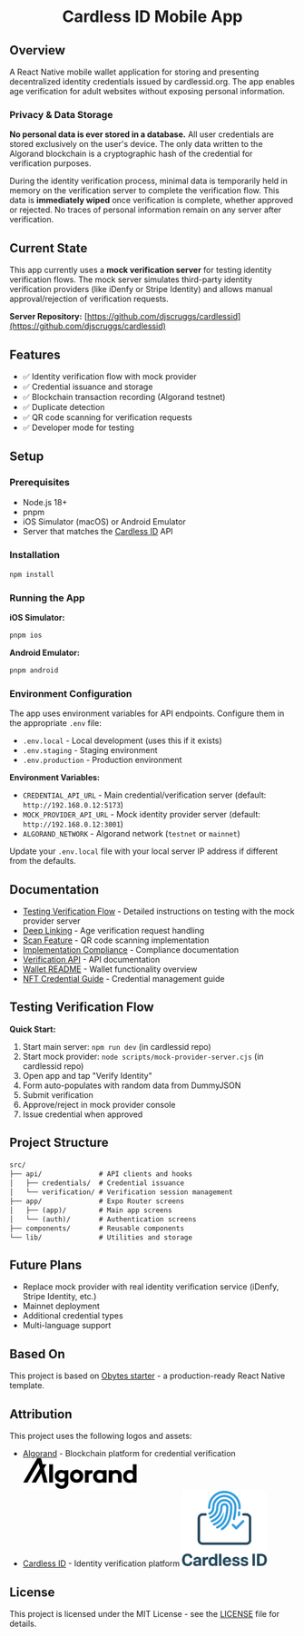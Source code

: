 <h1 align="center">
  Cardless ID Mobile App
</h1>

## Overview

A React Native mobile wallet application for storing and presenting decentralized identity credentials issued by cardlessid.org. The app enables age verification for adult websites without exposing personal information.

### Privacy & Data Storage

**No personal data is ever stored in a database.** All user credentials are stored exclusively on the user's device. The only data written to the Algorand blockchain is a cryptographic hash of the credential for verification purposes.

During the identity verification process, minimal data is temporarily held in memory on the verification server to complete the verification flow. This data is **immediately wiped** once verification is complete, whether approved or rejected. No traces of personal information remain on any server after verification.

## Current State

This app currently uses a **mock verification server** for testing identity verification flows. The mock server simulates third-party identity verification providers (like iDenfy or Stripe Identity) and allows manual approval/rejection of verification requests.

**Server Repository:** [https://github.com/djscruggs/cardlessid](https://github.com/djscruggs/cardlessid)

## Features

- ✅ Identity verification flow with mock provider
- ✅ Credential issuance and storage
- ✅ Blockchain transaction recording (Algorand testnet)
- ✅ Duplicate detection
- ✅ QR code scanning for verification requests
- ✅ Developer mode for testing

## Setup

### Prerequisites

- Node.js 18+
- pnpm
- iOS Simulator (macOS) or Android Emulator
- Server that matches the [Cardless ID](https://github.com/djscruggs/cardlessid) API

### Installation

```bash
npm install
```

### Running the App

**iOS Simulator:**

```bash
pnpm ios
```

**Android Emulator:**

```bash
pnpm android
```

### Environment Configuration

The app uses environment variables for API endpoints. Configure them in the appropriate `.env` file:

- `.env.local` - Local development (uses this if it exists)
- `.env.staging` - Staging environment
- `.env.production` - Production environment

**Environment Variables:**

- `CREDENTIAL_API_URL` - Main credential/verification server (default: `http://192.168.0.12:5173`)
- `MOCK_PROVIDER_API_URL` - Mock identity provider server (default: `http://192.168.0.12:3001`)
- `ALGORAND_NETWORK` - Algorand network (`testnet` or `mainnet`)

Update your `.env.local` file with your local server IP address if different from the defaults.

## Documentation

- [Testing Verification Flow](docs/MOBILE_CLIENT_TESTING.md) - Detailed instructions on testing with the mock provider server
- [Deep Linking](docs/DEEP_LINKING.md) - Age verification request handling
- [Scan Feature](docs/SCAN-FEATURE.md) - QR code scanning implementation
- [Implementation Compliance](docs/IMPLEMENTATION_COMPLIANCE.md) - Compliance documentation
- [Verification API](docs/VERIFICATION_API.md) - API documentation
- [Wallet README](docs/WALLET_README.md) - Wallet functionality overview
- [NFT Credential Guide](docs/NFT-CREDENTIAL-CLIENT-GUIDE.md) - Credential management guide

## Testing Verification Flow

**Quick Start:**

1. Start main server: `npm run dev` (in cardlessid repo)
2. Start mock provider: `node scripts/mock-provider-server.cjs` (in cardlessid repo)
3. Open app and tap "Verify Identity"
4. Form auto-populates with random data from DummyJSON
5. Submit verification
6. Approve/reject in mock provider console
7. Issue credential when approved

## Project Structure

```
src/
├── api/              # API clients and hooks
│   ├── credentials/  # Credential issuance
│   └── verification/ # Verification session management
├── app/              # Expo Router screens
│   ├── (app)/        # Main app screens
│   └── (auth)/       # Authentication screens
├── components/       # Reusable components
└── lib/              # Utilities and storage
```

## Future Plans

- Replace mock provider with real identity verification service (iDenfy, Stripe Identity, etc.)
- Mainnet deployment
- Additional credential types
- Multi-language support

## Based On

This project is based on [Obytes starter](https://starter.obytes.com) - a production-ready React Native template.

## Attribution

This project uses the following logos and assets:

- [Algorand](https://algorand.org/) - Blockchain platform for credential verification
  <img src="assets/attribution/Algorand%20Full%20Logo%20Black.png" alt="Algorand Logo" width="200">
- [Cardless ID](https://cardlessid.org/) - Identity verification platform
  <img src="assets/attribution/logo-transparent.png" alt="CardlessID Logo" width="150">

## License

This project is licensed under the MIT License - see the [LICENSE](LICENSE) file for details.
